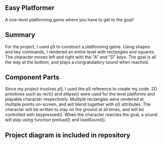 ## Easy Platformer
A one-level platforming game where you have to get to the goal!

## Summary

For the project, I used p5 to construct a platforming game. Using shapes and key commands, I rendered an entire level with rectangles and squares. The character moves left and right with the "A" and "D" keys. The goal is all the way at the bottom, and plays a congratulatory sound when reached.

## Component Parts

Since my project involves p5, I used the p5 reference to create my code. 2D primitives such as rect() and ellipse() were used for the level platforms and playable character respectively. Multiple rectangles were rendered at multiple points on-screen, and will blend together with p5 attributes. The character will be written to stay on the ground at all times, and will be controlled with keypressed(). When the character reaches the goal, a sound will play using function preload() and loadSound(). 

## Project diagram is included in repository
